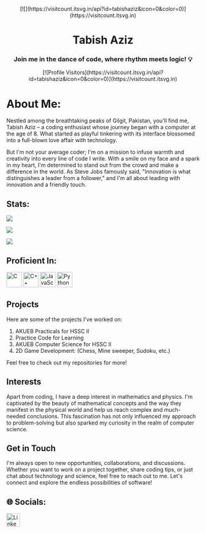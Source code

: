 <!-- Profile Visitor Badge -->
<p align="center">
  [![](https://visitcount.itsvg.in/api?id=tabishaziz&icon=0&color=0)](https://visitcount.itsvg.in)
</p>
<h1 align="center">Tabish Aziz</h1>
<h3 align="center">Join me in the dance of code, where rhythm meets logic! 💡</h3>

<!-- Profile Visitor Badge -->
<p align="center">
  [![Profile Visitors](https://visitcount.itsvg.in/api?id=tabishaziz&icon=0&color=0)](https://visitcount.itsvg.in)
</p>

# About Me:
Nestled among the breathtaking peaks of Gilgit, Pakistan, you'll find me, Tabish Aziz – a coding enthusiast whose journey began with a computer at the age of 8. What started as playful tinkering with its interface blossomed into a full-blown love affair with technology.

But I'm not your average coder; I'm on a mission to infuse warmth and creativity into every line of code I write. With a smile on my face and a spark in my heart, I'm determined to stand out from the crowd and make a difference in the world. As Steve Jobs famously said, "Innovation is what distinguishes a leader from a follower," and I'm all about leading with innovation and a friendly touch.

## Stats:
![](https://github-readme-stats.vercel.app/api?username=tabishaziz&theme=dark&hide_border=true&include_all_commits=true&count_private=false)<br/>

![](https://github-readme-streak-stats.herokuapp.com/?user=tabishaziz&theme=dark&hide_border=true)<br/>

![](https://github-readme-stats.vercel.app/api/top-langs/?username=tabishaziz&theme=dark&hide_border=true&include_all_commits=true&count_private=false&layout=compact)

## Proficient In:
<p>
  <img src="https://upload.wikimedia.org/wikipedia/commons/thumb/1/18/C_Programming_Language.svg/695px-C_Programming_Language.svg.png" alt="C" width="40">
  <img src="https://upload.wikimedia.org/wikipedia/commons/thumb/1/18/ISO_C%2B%2B_Logo.svg/1822px-ISO_C%2B%2B_Logo.svg.png" alt="C++" width="40">
  <img src="https://upload.wikimedia.org/wikipedia/commons/6/6a/JavaScript-logo.png" alt="JavaScript" width="40">
  <img src="https://www.svgrepo.com/show/452091/python.svg" alt="Python" width="40">
</p>

## Projects
Here are some of the projects I've worked on:

1. AKUEB Practicals for HSSC II
2. Practice Code for Learning
3. AKUEB Computer Science for HSSC II
4. 2D Game Development: (Chess, Mine sweeper, Sudoku, etc.)

Feel free to check out my repositories for more!

## Interests
Apart from coding, I have a deep interest in mathematics and physics. I'm captivated by the beauty of mathematical concepts and the way they manifest in the physical world and help us reach complex and much-needed conclusions. This fascination has not only influenced my approach to problem-solving but also sparked my curiosity in the realm of computer science.

## Get in Touch
I'm always open to new opportunities, collaborations, and discussions. Whether you want to work on a project together, share coding tips, or just chat about technology and science, feel free to reach out to me. Let's connect and explore the endless possibilities of software!

## 🌐 Socials:
<p align="left">
  <a href="https://linkedin.com/in/tabishaziz"><img src="https://cliply.co/wp-content/uploads/2021/02/372102050_LINKEDIN_ICON_TRANSPARENT_1080.gif" alt="LinkedIn" width="35"></a>
</p>
